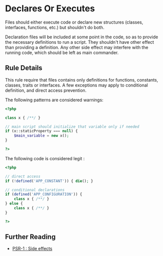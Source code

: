 <!-- Good Practices -->
# Declares Or Executes

Files should either execute code or declare new structures (classes, interfaces, functions, etc.) but shouldn't do both. 

Declaration files will be included at some point in the code, so as to provide the necessary definitions to run a script. They shouldn't have other effect than providing a definition. Any other side effect may interfere with the running code, which should be left as main commander.  

## Rule Details

This rule require that files contains only definitions for functions, constants, classes, traits or interfaces. A few exceptions may apply to conditional definition, and direct access prevention.
  
The following patterns are considered warnings:

```php
<?php

class x { /**/ }

// main script should initialize that variable only if needed
if (x::staticProperty === null) {
	$main_variable = new x();
}

?>
```

The following code is considered legit : 

```php
<?php

// direct access 
if (!defined('APP_CONSTANT')) { die(); }

// conditional declarations
if (defined('APP_CONFIGURATION')) {
	class x { /**/ }
} else {
	class x { /**/ }
}

?>
```


## Further Reading
* [PSR-1 : Side effects](https://github.com/php-fig/fig-standards/blob/master/accepted/PSR-1-basic-coding-standard.md#23-side-effects)
